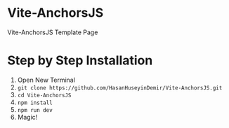 # Vite-AnchorsJS
Vite-AnchorsJS Template Page 
<br>
# Step by Step Installation
  <ol>
    <li>Open New Terminal</li>
  <li><code>git clone https://github.com/HasanHuseyinDemir/Vite-AnchorsJS.git</code></li>
    <li><code>cd Vite-AnchorsJS</code></li>
    <li><code>npm install</code></li>
    <li><code>npm run dev</code></li>
    <li>Magic!</li>
  </ol>
